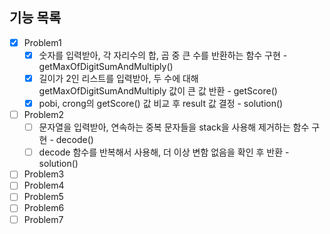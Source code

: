 ## 기능 목록

- [x] Problem1
  - [x] 숫자를 입력받아, 각 자리수의 합, 곱 중 큰 수를 반환하는 함수 구현 - getMaxOfDigitSumAndMultiply()
  - [x] 길이가 2인 리스트를 입력받아, 두 수에 대해 getMaxOfDigitSumAndMultiply 값이 큰 값 반환 - getScore()
  - [x] pobi, crong의 getScore() 값 비교 후 result 값 결정 - solution()
- [ ] Problem2
  - [ ] 문자열을 입력받아, 연속하는 중복 문자들을 stack을 사용해 제거하는 함수 구현 - decode()
  - [ ] decode 함수를 반복해서 사용해, 더 이상 변함 없음을 확인 후 반환 - solution()
- [ ] Problem3
- [ ] Problem4
- [ ] Problem5
- [ ] Problem6
- [ ] Problem7